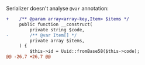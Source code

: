 Serializer doesn't analyse `@var` annotation:

```diff
+    /** @param array<array-key,Item> $items */
     public function __construct(
         private string $code,
-        /** @var Item[] */
         private array $items,
     ) {
         $this->id = Uuid::fromBase58($this->code);
@@ -26,7 +26,7 @@ 
```
